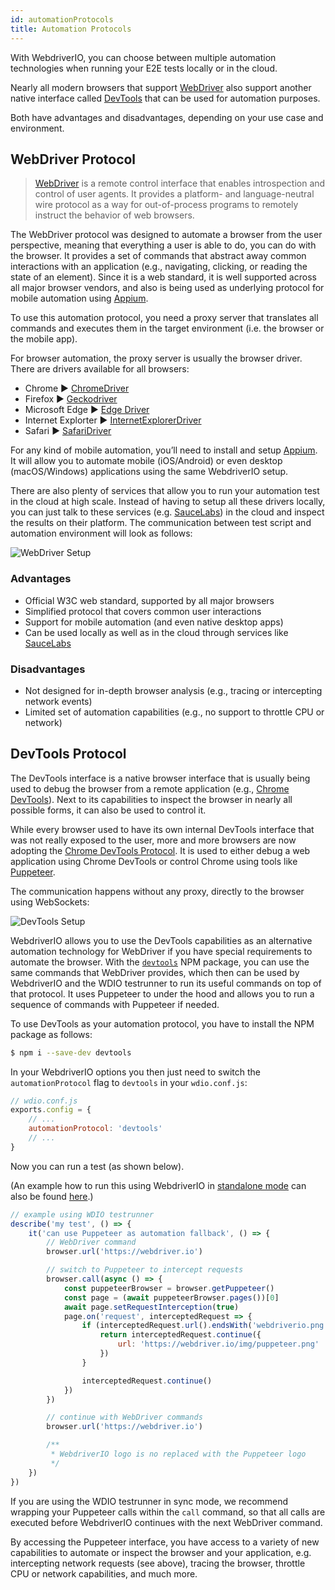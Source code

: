 ```yaml
---
id: automationProtocols
title: Automation Protocols
---
```


With WebdriverIO, you can choose between multiple automation technologies when running your E2E tests locally or in the cloud. 

Nearly all modern browsers that support [WebDriver](https://w3c.github.io/webdriver/) also support another native interface called [DevTools](https://chromedevtools.github.io/devtools-protocol/) that can be used for automation purposes. 

Both have advantages and disadvantages, depending on your use case and environment.

## WebDriver Protocol

> [WebDriver](https://w3c.github.io/webdriver/) is a remote control interface that enables introspection and control of user agents. It provides a platform- and language-neutral wire protocol as a way for out-of-process programs to remotely instruct the behavior of web browsers.

The WebDriver protocol was designed to automate a browser from the user perspective, meaning that everything a user is able to do, you can do with the browser. It provides a set of commands that abstract away common interactions with an application (e.g., navigating, clicking, or reading the state of an element). Since it is a web standard, it is well supported across all major browser vendors, and also is being used as underlying protocol for mobile automation using [Appium](http://appium.io).

To use this automation protocol, you need a proxy server that translates all commands and executes them in the target environment (i.e. the browser or the mobile app). 

For browser automation, the proxy server is usually the browser driver. There are drivers  available for all browsers:

- Chrome ▶︎ [ChromeDriver](http://chromedriver.chromium.org/downloads)
- Firefox ▶︎ [Geckodriver](https://github.com/mozilla/geckodriver/releases)
- Microsoft Edge ▶︎ [Edge Driver](https://developer.microsoft.com/en-us/microsoft-edge/tools/webdriver/)
- Internet Explorter ▶︎ [InternetExplorerDriver](https://github.com/SeleniumHQ/selenium/wiki/InternetExplorerDriver)
- Safari ▶︎ [SafariDriver](https://developer.apple.com/documentation/webkit/testing_with_webdriver_in_safari)

For any kind of mobile automation, you’ll need to install and setup [Appium](http://appium.io). It will allow you to automate mobile (iOS/Android) or even desktop (macOS/Windows) applications using the same WebdriverIO setup. 

There are also plenty of services that allow you to run your automation test in the cloud at high scale. Instead of having to setup all these drivers locally, you can just talk to these services (e.g. [SauceLabs](https://saucelabs.com)) in the cloud and inspect the results on their platform. The communication between test script and automation environment will look as follows:

![WebDriver Setup](/img/webdriver.png)

### Advantages

- Official W3C web standard, supported by all major browsers
- Simplified protocol that covers common user interactions
- Support for mobile automation (and even native desktop apps)
- Can be used locally as well as in the cloud through services like [SauceLabs](https://saucelabs.com)

### Disadvantages

- Not designed for in-depth browser analysis (e.g., tracing or intercepting network events)
- Limited set of automation capabilities (e.g., no support to throttle CPU or network)

## DevTools Protocol

The DevTools interface is a native browser interface that is usually being used to debug the browser from a remote application (e.g., [Chrome DevTools](https://developers.google.com/web/tools/chrome-devtools/)). Next to its capabilities to inspect the browser in nearly all possible forms, it can also be used to control it. 

While every browser used to have its own internal DevTools interface that was not really exposed to the user, more and more browsers are now adopting the [Chrome DevTools Protocol](https://chromedevtools.github.io/devtools-protocol/). It is used to either debug a web application using Chrome DevTools or control Chrome using tools like [Puppeteer](https://pptr.dev). 

The communication happens without any proxy, directly to the browser using WebSockets:

![DevTools Setup](/img/devtools.png)

WebdriverIO allows you to use the DevTools capabilities as an alternative automation technology for WebDriver if you have special requirements to automate the browser. With the [`devtools`](https://www.npmjs.com/package/devtools) NPM package, you can use the same commands that WebDriver provides, which then can be used by WebdriverIO and the WDIO testrunner to run its useful commands on top of that protocol. It uses Puppeteer to under the hood and allows you to run a sequence of commands with Puppeteer if needed. 

To use DevTools as your automation protocol, you have to install the NPM package as follows:

```sh
$ npm i --save-dev devtools
```

In your WebdriverIO options you then just need to switch the `automationProtocol` flag to `devtools` in your `wdio.conf.js`:

```js
// wdio.conf.js
exports.config = {
    // ...
    automationProtocol: 'devtools'
    // ...
}
```

Now you can run a test (as shown below). 

(An example how to run this using WebdriverIO in [standalone mode](https://webdriver.io/docs/setuptypes.html#standalone-mode) can also be found [here](https://github.com/webdriverio/webdriverio/blob/master/examples/devtools/intercept.js).)

```js
// example using WDIO testrunner
describe('my test', () => {
    it('can use Puppeteer as automation fallback', () => {
        // WebDriver command
        browser.url('https://webdriver.io')

        // switch to Puppeteer to intercept requests
        browser.call(async () => {
            const puppeteerBrowser = browser.getPuppeteer()
            const page = (await puppeteerBrowser.pages())[0]
            await page.setRequestInterception(true)
            page.on('request', interceptedRequest => {
                if (interceptedRequest.url().endsWith('webdriverio.png')) {
                    return interceptedRequest.continue({
                        url: 'https://webdriver.io/img/puppeteer.png'
                    })
                }

                interceptedRequest.continue()
            })
        })

        // continue with WebDriver commands
        browser.url('https://webdriver.io')

        /**
         * WebdriverIO logo is no replaced with the Puppeteer logo
         */
    })
})
```

If you are using the WDIO testrunner in sync mode, we recommend wrapping your Puppeteer calls within the `call` command, so that all calls are executed before WebdriverIO continues with the next WebDriver command. 

By accessing the Puppeteer interface, you have access to a variety of new capabilities to automate or inspect the browser and your application, e.g. intercepting network requests (see above), tracing the browser, throttle CPU or network capabilities, and much more.
